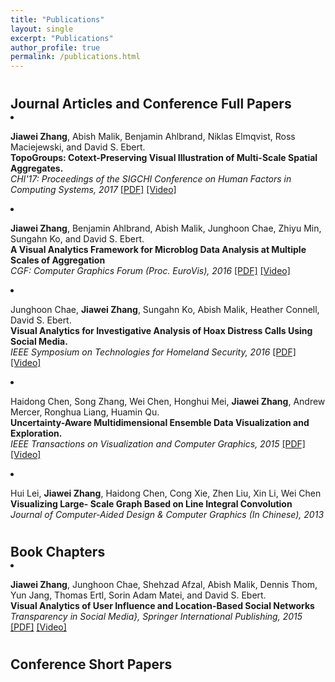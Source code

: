 ```yaml
---
title: "Publications"
layout: single
excerpt: "Publications"
author_profile: true
permalink: /publications.html
---
```



<h2 style="margin-bottom:0px;padding-top:10px;">Journal Articles and Conference Full Papers</h2>

<!-- Item: Pont-Tuset2016a -->
<li><p>
<b>Jiawei Zhang</b>, Abish Malik, Benjamin Ahlbrand, Niklas Elmqvist, Ross Maciejewski, and David S. Ebert.
<br><b>TopoGroups: Cotext-Preserving Visual Illustration of Multi-Scale Spatial Aggregates.</b><br>
<i>CHI'17: Proceedings of the SIGCHI Conference on Human Factors in Computing Systems, 2017</i>
<a href="">[PDF]</a>
<a href="">[Video]</a>
</p>
</li>

<li><p>
<b>Jiawei Zhang</b>, Benjamin Ahlbrand, Abish Malik, Junghoon Chae, Zhiyu Min, Sungahn Ko, and David S. Ebert.
<br><b>A Visual Analytics Framework for Microblog Data Analysis at Multiple Scales of Aggregation</b><br>
<i>CGF: Computer Graphics Forum (Proc. EuroVis), 2016</i>
<a href="">[PDF]</a>
<a href="">[Video]</a>
</p>
</li>

<li><p>
Junghoon Chae, <b>Jiawei Zhang</b>, Sungahn Ko, Abish Malik, Heather Connell, David S. Ebert.
<br><b>Visual Analytics for Investigative Analysis of Hoax Distress Calls Using Social Media.</b><br>
<i>IEEE Symposium on Technologies for Homeland Security, 2016</i>
<a href="">[PDF]</a>
<a href="">[Video]</a>
</p>
</li>

<li><p>
Haidong Chen, Song Zhang, Wei Chen, Honghui Mei, <b>Jiawei Zhang</b>, Andrew Mercer, Ronghua Liang, Huamin Qu.
<br><b>Uncertainty-Aware Multidimensional Ensemble Data Visualization and Exploration.</b><br>
<i>IEEE Transactions on Visualization and Computer Graphics, 2015</i>
<a href="">[PDF]</a>
<a href="">[Video]</a>
</p>
</li>

<li ><p>
Hui Lei, <b>Jiawei Zhang</b>, Haidong Chen, Cong Xie, Zhen Liu, Xin Li, Wei Chen
<br><b>Visualizing Large- Scale Graph Based on Line Integral Convolution</b><br>
<i>Journal of Computer-Aided Design & Computer Graphics (In Chinese), 2013</i>
</p>

<h2 style="margin-bottom:0px;padding-top:10px;">Book Chapters</h2>

<li ><p>
<b>Jiawei Zhang</b>, Junghoon Chae, Shehzad Afzal, Abish Malik, Dennis Thom, Yun Jang, Thomas Ertl, Sorin Adam Matei, and David S. Ebert.
<br><b>Visual Analytics of User Influence and Location-Based Social Networks</b><br>
<i>Transparency in Social Media}, Springer International Publishing, 2015</i>
<a href="">[PDF]</a>
<a href="">[Video]</a>
</p>
</li>

<h2 style="margin-bottom:0px;padding-top:10px;">Conference Short Papers</h2>